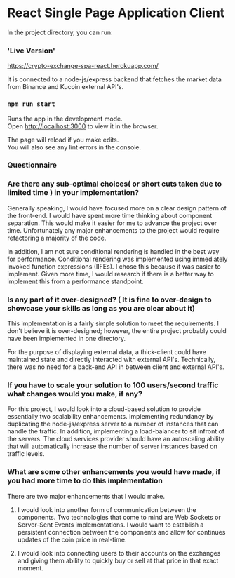 # React Single Page Application Client

In the project directory, you can run:

### 'Live Version'

https://crypto-exchange-spa-react.herokuapp.com/

It is connected to a node-js/express backend that fetches the market data from Binance and Kucoin external API's.

### `npm run start`

Runs the app in the development mode.\
Open [http://localhost:3000](http://localhost:3000) to view it in the browser.

The page will reload if you make edits.\
You will also see any lint errors in the console.

### Questionnaire

### Are there any sub-optimal choices( or short cuts taken due to limited time ) in your implementation?

Generally speaking, I would have focused more on a clear design pattern of the front-end. I would have spent more time thinking about component separation. This would make it easier for me to advance the project over time. Unfortunately any major enhancements to the project would require refactoring a majority of the code.

In addition, I am not sure conditional rendering is handled in the best way for performance. Conditional rendering was implemented using immediately invoked function expressions (IIFEs). I chose this because it was easier to implement. Given more time, I would research if there is a better way to implement this from a performance standpoint.

### Is any part of it over-designed? ( It is fine to over-design to showcase your skills as long as you are clear about it)

This implementation is a fairly simple solution to meet the requirements. I don't believe it is over-designed; however, the entire project probably could have been implemented in one directory.

For the purpose of displaying external data, a thick-client could have maintained state and directly interacted with external API's. Technically, there was no need for a back-end API in between client and external API's.

### If you have to scale your solution to 100 users/second traffic what changes would you make, if any?

For this project, I would look into a cloud-based solution to provide essentially two scalability enhancements. Implementing redundancy by duplicating the node-js/express server to a number of instances that can handle the traffic. In addition, implementing a load-balancer to sit infront of the servers. The cloud services provider should have an autoscaling ability that will automatically increase the number of server instances based on traffic levels.

### What are some other enhancements you would have made, if you had more time to do this implementation

There are two major enhancements that I would make.

1. I would look into another form of communication between the components. Two technologies that come to mind are Web Sockets or Server-Sent Events implementations. I would want to establish a persistent connection between the components and allow for continues updates of the coin price in real-time.

2. I would look into connecting users to their accounts on the exchanges and giving them ability to quickly buy or sell at that price in that exact moment.
